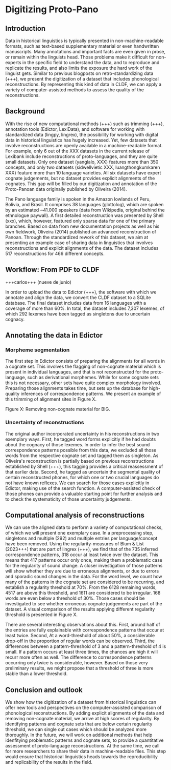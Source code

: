 # Digitizing Proto-Pano

## Introduction

Data in historical linguistics is typically presented in non-machine-readable formats, such as text-based supplementary material or even handwritten manuscripts. Many annotations and important facts are even given in prose, or remain within the linguists head. Those problems make it difficult for non-experts in the specific field to understand the data, and to reproduce and replicate the results, and also limits the exposure the hard work of the linguist gets. Similar to previous blogposts on retro-standardizing data (+++), we present the digitization of a dataset that includes phonological reconstructions. By representing this kind of data in CLDF, we can apply a variety of computer-assisted methods to assess the quality of the reconstructions.

## Background

With the rise of new computational methods (+++) such as trimming (+++), annotation tools (Edictor, LexiData), and software for working with standardized data (lingpy, lingrex), the possibility for working with digital data in historical linguistics has hugely increased. Yet, few datasets that involve reconstructions are openly available in a machine-readable format. For example, only 6 out of the XXX datasets in the current release of Lexibank include reconstructions of proto-languages, and they are quite small datasets. Only one dataset (yanglalo, XXX) features more than 350 concepts, and only two datasets (sidwellvietic XXX, luangthongkumkaren XXX) feature more than 10 language varieties. All six datasets have expert cognate judgements, but no dataset provides explicit alignments of the cognates. This gap will be filled by our digitization and annotation of the Proto-Panoan data originally published by Oliveira (2014).

The Pano language family is spoken in the Amazon lowlands of Peru, Bolivia, and Brasil. It comprises 38 languages (glottolog), which are spoken by an estimated ~41.000 speakers (data from Wikipedia, original behind the ethnologue paywall). A first detailed reconstruction was presented by Shell (xxx), which, however, featured only sparse data for one of the primary branches. Based on data from new documentation projects as well as his own fieldwork, Oliveira (2014) published an advanced reconstruction of Panoan. Through the standardized rework of this dataset, we aim at presenting an example case of sharing data in linguistics that involves reconstructions and explicit alignments of the data. The dataset includes 517 reconstructions for 466 different concepts.

## Workflow: From PDF to CLDF

+++carlos+++ (nueve de junio)

In order to upload the data to Edictor (+++), the software with which we annotate and align the data, we convert the CLDF dataset to a SQLite database. The final dataset includes data from 16 languages with a coverage of more than 60%. In total, the dataset includes 7,307 lexemes, of which 292 lexemes have been tagged as singletons due to uncertain cognacy.

## Annotating the data in Edictor

### Morpheme segmentation

The first step in Edictor consists of preparing the alignments for all words in a cognate set. This involves the flagging of non-cognate material which is present in individual languages, and that is not reconstructed for the proto-language, such as derivational morphemes. While for some cognate sets this is not necessary, other sets have quite complex morphology involved. Preparing those alignments takes time, but sets up the database for high-quality inferences of correspondence patterns. We present an example of this trimming of alignment sites in Figure X.

Figure X: Removing non-cognate material for BIG.

### Uncertainty of reconstructions

The original author incorporated uncertainty in his reconstructions in two exemplary ways. First, he tagged word forms explicitly if he had doubts about the cognacy of those lexemes. In order to infer the best sound correspondence patterns possible from this data, we excluded all those words from the respective cognate set and tagged them as singleton. As Oliveira's reconstruction is partially based on previous reconstructions established by Shell (+++), this tagging provides a critical reassessment of that earlier data. Second, he tagged as uncertain the segmental quality of certain reconstructed phones, for which one or two crucial languages do not have known reflexes. We can search for those cases explicitly in Edictor, making use of the search function. A computer-assisted check of those phones can provide a valuable starting point for further analysis and to check the systematicity of those uncertainty judgements.

## Computational analysis of reconstructions

We can use the aligned data to perform a variety of computational checks, of which we will present one exemplary case. In a preprocessing step, singletons and multiple (292) and multiple entries per language/concept have been removed. Using the regularity-measures of Blum & List (2023+++) that are part of lingrex (+++), we find that of the 735 inferred correspondence patterns, 318 occur at least twice over the dataset. This means that 417 patterns occur only once, making them a problematic case for the regularity of sound change. A closer investigation of those patterns will show whether they are due to erroneous alignments, or due to errors and sporadic sound changes in the data. For the word level, we count how many of the patterns in the cognate set are considered to be recurring, and establish a regularity threshold at 70%. From the 6128 remaining words, 4517 are above this threshold, and 1611 are considered to be irregular. 168 words are even below a threshold of 30%. Those cases should be investigated to see whether erroneous cognate judgements are part of the dataset. A visual comparison of the results applying different regularity threshold is presented in Figure X.

There are several interesting observations about this. First, around half of the entries are fully explainable with correspondence patterns that occur at least twice. Second, At a word-threshold of about 50%, a considerable drop-off in the proportion of regular words can be observed. Third, the differences between a pattern-threshold of 3 and a pattern-threshold of 4 is small. If a pattern occurs at least three times, the chances are high it will recurr more often as well. The difference to correspondence patterns occurring only twice is considerable, however. Based on those very preliminary results, we might propose that a threshold of three is more stable than a lower threshold.

## Conclusion and outlook

We show how the digitization of a dataset from historical linguistics can offer new tools and perspectives on the computer-assisted comparison of phonological reconstructions. By adding explicit alignments of the data and removing non-cognate material, we arrive at high scores of regularity. By identifying patterns and cognate sets that are below certain regularity threshold, we can single out cases which should be analyzed more thoroughly. In the future, we will work on additional methods that help idenfitying problematic patterns and cognate sets, to provide a quantitative assessment of proto-language reconstructions. At the same time, we call for more researchers to share their data in machine-readable files. This step would ensure that historical linguistics heads towards the reproducibility and replicability of the results in the field.
